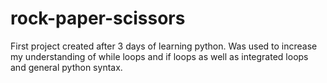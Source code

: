 # rock-paper-scissors
First project created after 3 days of learning python. Was used to increase my understanding of while loops and if loops as well as integrated loops and general python syntax.
